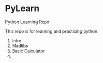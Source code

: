 # PyLearn
Python Learning Repo

This repo is for learning and practicing python.
1. Intro
2. Madlibs 
3. Basic Calculator
4. 
